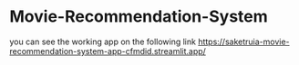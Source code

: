 # Movie-Recommendation-System

you can see the working app on the following link
https://saketruia-movie-recommendation-system-app-cfmdid.streamlit.app/
